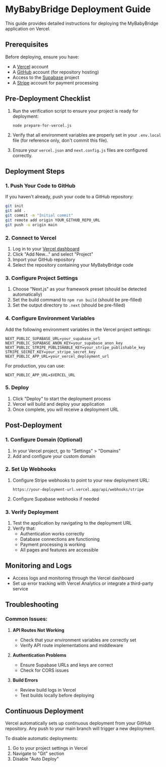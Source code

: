 # MyBabyBridge Deployment Guide

This guide provides detailed instructions for deploying the MyBabyBridge application on Vercel.

## Prerequisites

Before deploying, ensure you have:

- A [Vercel](https://vercel.com) account
- A [GitHub](https://github.com) account (for repository hosting)
- Access to the [Supabase](https://supabase.com) project
- A [Stripe](https://stripe.com) account for payment processing

## Pre-Deployment Checklist

1. Run the verification script to ensure your project is ready for deployment:
   ```
   node prepare-for-vercel.js
   ```

2. Verify that all environment variables are properly set in your `.env.local` file (for reference only, don't commit this file).

3. Ensure your `vercel.json` and `next.config.js` files are configured correctly.

## Deployment Steps

### 1. Push Your Code to GitHub

If you haven't already, push your code to a GitHub repository:

```bash
git init
git add .
git commit -m "Initial commit"
git remote add origin YOUR_GITHUB_REPO_URL
git push -u origin main
```

### 2. Connect to Vercel

1. Log in to your [Vercel dashboard](https://vercel.com/dashboard)
2. Click "Add New..." and select "Project"
3. Import your GitHub repository
4. Select the repository containing your MyBabyBridge code

### 3. Configure Project Settings

1. Choose "Next.js" as your framework preset (should be detected automatically)
2. Set the build command to `npm run build` (should be pre-filled)
3. Set the output directory to `.next` (should be pre-filled)

### 4. Configure Environment Variables

Add the following environment variables in the Vercel project settings:

```
NEXT_PUBLIC_SUPABASE_URL=your_supabase_url
NEXT_PUBLIC_SUPABASE_ANON_KEY=your_supabase_anon_key
NEXT_PUBLIC_STRIPE_PUBLISHABLE_KEY=your_stripe_publishable_key
STRIPE_SECRET_KEY=your_stripe_secret_key
NEXT_PUBLIC_APP_URL=your_vercel_deployment_url
```

For production, you can use:
```
NEXT_PUBLIC_APP_URL=$VERCEL_URL
```

### 5. Deploy

1. Click "Deploy" to start the deployment process
2. Vercel will build and deploy your application
3. Once complete, you will receive a deployment URL

## Post-Deployment

### 1. Configure Domain (Optional)

1. In your Vercel project, go to "Settings" > "Domains"
2. Add and configure your custom domain

### 2. Set Up Webhooks

1. Configure Stripe webhooks to point to your new deployment URL:
   ```
   https://your-deployment-url.vercel.app/api/webhooks/stripe
   ```

2. Configure Supabase webhooks if needed

### 3. Verify Deployment

1. Test the application by navigating to the deployment URL
2. Verify that:
   - Authentication works correctly
   - Database connections are functioning
   - Payment processing is working
   - All pages and features are accessible

## Monitoring and Logs

- Access logs and monitoring through the Vercel dashboard
- Set up error tracking with Vercel Analytics or integrate a third-party service

## Troubleshooting

### Common Issues:

1. **API Routes Not Working**
   - Check that your environment variables are correctly set
   - Verify API route implementations and middleware

2. **Authentication Problems**
   - Ensure Supabase URLs and keys are correct
   - Check for CORS issues

3. **Build Errors**
   - Review build logs in Vercel
   - Test builds locally before deploying

## Continuous Deployment

Vercel automatically sets up continuous deployment from your GitHub repository. Any push to your main branch will trigger a new deployment.

To disable automatic deployments:
1. Go to your project settings in Vercel
2. Navigate to "Git" section
3. Disable "Auto Deploy" 